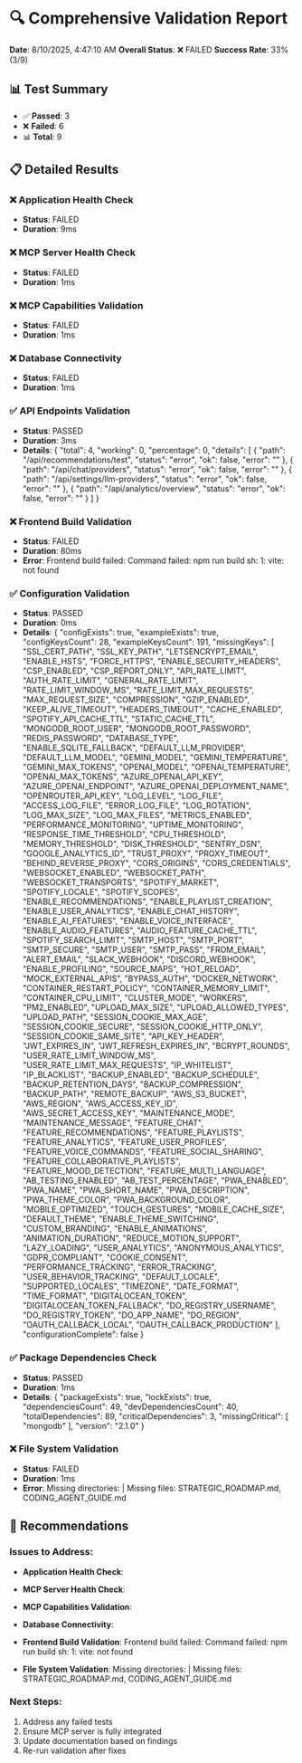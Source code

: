 # 🔍 Comprehensive Validation Report

**Date**: 8/10/2025, 4:47:10 AM
**Overall Status**: ❌ FAILED
**Success Rate**: 33% (3/9)

## 📊 Test Summary

- ✅ **Passed**: 3
- ❌ **Failed**: 6
- 📊 **Total**: 9

## 📋 Detailed Results

### ❌ Application Health Check
- **Status**: FAILED
- **Duration**: 9ms

### ❌ MCP Server Health Check
- **Status**: FAILED
- **Duration**: 1ms

### ❌ MCP Capabilities Validation
- **Status**: FAILED
- **Duration**: 1ms

### ❌ Database Connectivity
- **Status**: FAILED
- **Duration**: 1ms

### ✅ API Endpoints Validation
- **Status**: PASSED
- **Duration**: 3ms
- **Details**: {
  "total": 4,
  "working": 0,
  "percentage": 0,
  "details": [
    {
      "path": "/api/recommendations/test",
      "status": "error",
      "ok": false,
      "error": ""
    },
    {
      "path": "/api/chat/providers",
      "status": "error",
      "ok": false,
      "error": ""
    },
    {
      "path": "/api/settings/llm-providers",
      "status": "error",
      "ok": false,
      "error": ""
    },
    {
      "path": "/api/analytics/overview",
      "status": "error",
      "ok": false,
      "error": ""
    }
  ]
}

### ❌ Frontend Build Validation
- **Status**: FAILED
- **Duration**: 80ms
- **Error**: Frontend build failed: Command failed: npm run build
sh: 1: vite: not found


### ✅ Configuration Validation
- **Status**: PASSED
- **Duration**: 0ms
- **Details**: {
  "configExists": true,
  "exampleExists": true,
  "configKeysCount": 28,
  "exampleKeysCount": 191,
  "missingKeys": [
    "SSL_CERT_PATH",
    "SSL_KEY_PATH",
    "LETSENCRYPT_EMAIL",
    "ENABLE_HSTS",
    "FORCE_HTTPS",
    "ENABLE_SECURITY_HEADERS",
    "CSP_ENABLED",
    "CSP_REPORT_ONLY",
    "API_RATE_LIMIT",
    "AUTH_RATE_LIMIT",
    "GENERAL_RATE_LIMIT",
    "RATE_LIMIT_WINDOW_MS",
    "RATE_LIMIT_MAX_REQUESTS",
    "MAX_REQUEST_SIZE",
    "COMPRESSION",
    "GZIP_ENABLED",
    "KEEP_ALIVE_TIMEOUT",
    "HEADERS_TIMEOUT",
    "CACHE_ENABLED",
    "SPOTIFY_API_CACHE_TTL",
    "STATIC_CACHE_TTL",
    "MONGODB_ROOT_USER",
    "MONGODB_ROOT_PASSWORD",
    "REDIS_PASSWORD",
    "DATABASE_TYPE",
    "ENABLE_SQLITE_FALLBACK",
    "DEFAULT_LLM_PROVIDER",
    "DEFAULT_LLM_MODEL",
    "GEMINI_MODEL",
    "GEMINI_TEMPERATURE",
    "GEMINI_MAX_TOKENS",
    "OPENAI_MODEL",
    "OPENAI_TEMPERATURE",
    "OPENAI_MAX_TOKENS",
    "AZURE_OPENAI_API_KEY",
    "AZURE_OPENAI_ENDPOINT",
    "AZURE_OPENAI_DEPLOYMENT_NAME",
    "OPENROUTER_API_KEY",
    "LOG_LEVEL",
    "LOG_FILE",
    "ACCESS_LOG_FILE",
    "ERROR_LOG_FILE",
    "LOG_ROTATION",
    "LOG_MAX_SIZE",
    "LOG_MAX_FILES",
    "METRICS_ENABLED",
    "PERFORMANCE_MONITORING",
    "UPTIME_MONITORING",
    "RESPONSE_TIME_THRESHOLD",
    "CPU_THRESHOLD",
    "MEMORY_THRESHOLD",
    "DISK_THRESHOLD",
    "SENTRY_DSN",
    "GOOGLE_ANALYTICS_ID",
    "TRUST_PROXY",
    "PROXY_TIMEOUT",
    "BEHIND_REVERSE_PROXY",
    "CORS_ORIGINS",
    "CORS_CREDENTIALS",
    "WEBSOCKET_ENABLED",
    "WEBSOCKET_PATH",
    "WEBSOCKET_TRANSPORTS",
    "SPOTIFY_MARKET",
    "SPOTIFY_LOCALE",
    "SPOTIFY_SCOPES",
    "ENABLE_RECOMMENDATIONS",
    "ENABLE_PLAYLIST_CREATION",
    "ENABLE_USER_ANALYTICS",
    "ENABLE_CHAT_HISTORY",
    "ENABLE_AI_FEATURES",
    "ENABLE_VOICE_INTERFACE",
    "ENABLE_AUDIO_FEATURES",
    "AUDIO_FEATURE_CACHE_TTL",
    "SPOTIFY_SEARCH_LIMIT",
    "SMTP_HOST",
    "SMTP_PORT",
    "SMTP_SECURE",
    "SMTP_USER",
    "SMTP_PASS",
    "FROM_EMAIL",
    "ALERT_EMAIL",
    "SLACK_WEBHOOK",
    "DISCORD_WEBHOOK",
    "ENABLE_PROFILING",
    "SOURCE_MAPS",
    "HOT_RELOAD",
    "MOCK_EXTERNAL_APIS",
    "BYPASS_AUTH",
    "DOCKER_NETWORK",
    "CONTAINER_RESTART_POLICY",
    "CONTAINER_MEMORY_LIMIT",
    "CONTAINER_CPU_LIMIT",
    "CLUSTER_MODE",
    "WORKERS",
    "PM2_ENABLED",
    "UPLOAD_MAX_SIZE",
    "UPLOAD_ALLOWED_TYPES",
    "UPLOAD_PATH",
    "SESSION_COOKIE_MAX_AGE",
    "SESSION_COOKIE_SECURE",
    "SESSION_COOKIE_HTTP_ONLY",
    "SESSION_COOKIE_SAME_SITE",
    "API_KEY_HEADER",
    "JWT_EXPIRES_IN",
    "JWT_REFRESH_EXPIRES_IN",
    "BCRYPT_ROUNDS",
    "USER_RATE_LIMIT_WINDOW_MS",
    "USER_RATE_LIMIT_MAX_REQUESTS",
    "IP_WHITELIST",
    "IP_BLACKLIST",
    "BACKUP_ENABLED",
    "BACKUP_SCHEDULE",
    "BACKUP_RETENTION_DAYS",
    "BACKUP_COMPRESSION",
    "BACKUP_PATH",
    "REMOTE_BACKUP",
    "AWS_S3_BUCKET",
    "AWS_REGION",
    "AWS_ACCESS_KEY_ID",
    "AWS_SECRET_ACCESS_KEY",
    "MAINTENANCE_MODE",
    "MAINTENANCE_MESSAGE",
    "FEATURE_CHAT",
    "FEATURE_RECOMMENDATIONS",
    "FEATURE_PLAYLISTS",
    "FEATURE_ANALYTICS",
    "FEATURE_USER_PROFILES",
    "FEATURE_VOICE_COMMANDS",
    "FEATURE_SOCIAL_SHARING",
    "FEATURE_COLLABORATIVE_PLAYLISTS",
    "FEATURE_MOOD_DETECTION",
    "FEATURE_MULTI_LANGUAGE",
    "AB_TESTING_ENABLED",
    "AB_TEST_PERCENTAGE",
    "PWA_ENABLED",
    "PWA_NAME",
    "PWA_SHORT_NAME",
    "PWA_DESCRIPTION",
    "PWA_THEME_COLOR",
    "PWA_BACKGROUND_COLOR",
    "MOBILE_OPTIMIZED",
    "TOUCH_GESTURES",
    "MOBILE_CACHE_SIZE",
    "DEFAULT_THEME",
    "ENABLE_THEME_SWITCHING",
    "CUSTOM_BRANDING",
    "ENABLE_ANIMATIONS",
    "ANIMATION_DURATION",
    "REDUCE_MOTION_SUPPORT",
    "LAZY_LOADING",
    "USER_ANALYTICS",
    "ANONYMOUS_ANALYTICS",
    "GDPR_COMPLIANT",
    "COOKIE_CONSENT",
    "PERFORMANCE_TRACKING",
    "ERROR_TRACKING",
    "USER_BEHAVIOR_TRACKING",
    "DEFAULT_LOCALE",
    "SUPPORTED_LOCALES",
    "TIMEZONE",
    "DATE_FORMAT",
    "TIME_FORMAT",
    "DIGITALOCEAN_TOKEN",
    "DIGITALOCEAN_TOKEN_FALLBACK",
    "DO_REGISTRY_USERNAME",
    "DO_REGISTRY_TOKEN",
    "DO_APP_NAME",
    "DO_REGION",
    "OAUTH_CALLBACK_LOCAL",
    "OAUTH_CALLBACK_PRODUCTION"
  ],
  "configurationComplete": false
}

### ✅ Package Dependencies Check
- **Status**: PASSED
- **Duration**: 1ms
- **Details**: {
  "packageExists": true,
  "lockExists": true,
  "dependenciesCount": 49,
  "devDependenciesCount": 40,
  "totalDependencies": 89,
  "criticalDependencies": 3,
  "missingCritical": [
    "mongodb"
  ],
  "version": "2.1.0"
}

### ❌ File System Validation
- **Status**: FAILED
- **Duration**: 1ms
- **Error**: Missing directories:  | Missing files: STRATEGIC_ROADMAP.md, CODING_AGENT_GUIDE.md

## 🎯 Recommendations

### Issues to Address:
- **Application Health Check**: 
- **MCP Server Health Check**: 
- **MCP Capabilities Validation**: 
- **Database Connectivity**: 
- **Frontend Build Validation**: Frontend build failed: Command failed: npm run build
sh: 1: vite: not found

- **File System Validation**: Missing directories:  | Missing files: STRATEGIC_ROADMAP.md, CODING_AGENT_GUIDE.md

### Next Steps:
1. Address any failed tests
2. Ensure MCP server is fully integrated
3. Update documentation based on findings
4. Re-run validation after fixes

